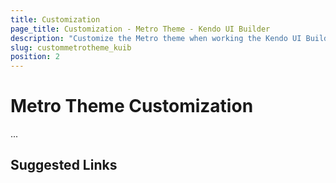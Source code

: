 ```yaml
---
title: Customization
page_title: Customization - Metro Theme - Kendo UI Builder
description: "Customize the Metro theme when working the Kendo UI Builder tool for creating and managing Angular and AngularJS-based web applications."
slug: custommetrotheme_kuib
position: 2
---
```


# Metro Theme Customization

...

## Suggested Links
